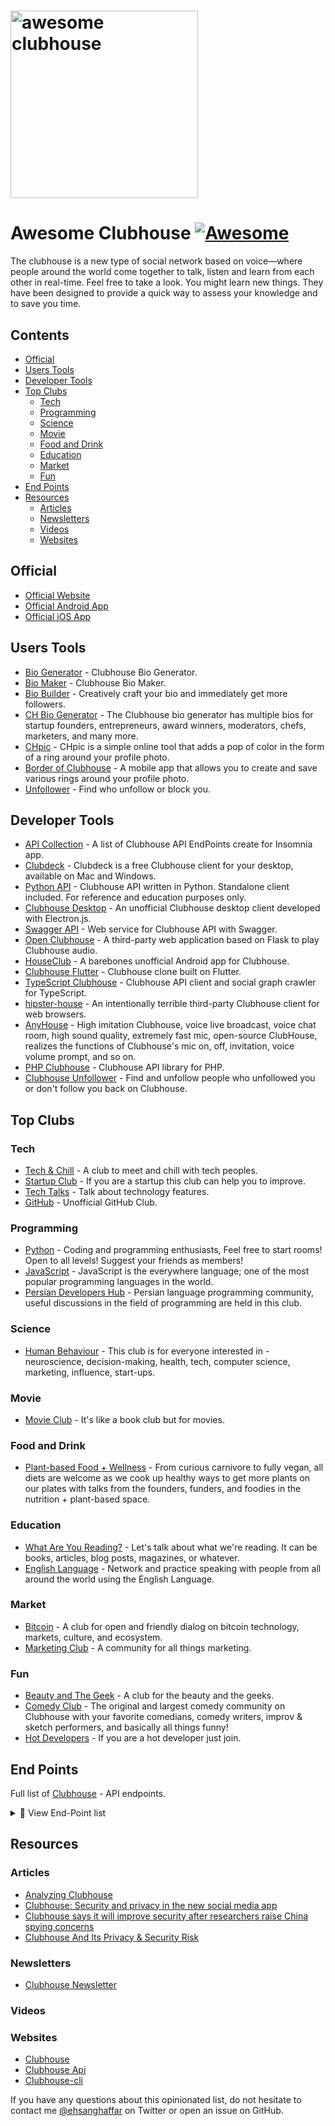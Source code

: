 <h1><img src="screenshot.png" alt="awesome clubhouse" width="300" /></h1>

# Awesome Clubhouse [![Awesome](https://awesome.re/badge.svg)](https://awesome.re)

The clubhouse is a new type of social network based on voice—where people around the world come together to talk, listen and learn from each other in real-time.
Feel free to take a look. You might learn new things. They have been designed to provide a quick way to assess your knowledge and to save you time.

## Contents

- [Official](#official)
- [Users Tools](#users-tools)
- [Developer Tools](#developer-tools)
- [Top Clubs](#top-clubs)
  - [Tech](#tech)
  - [Programming](#programming)
  - [Science](#science)
  - [Movie](#movie)
  - [Food and Drink](#food-and-drink)
  - [Education](#education)
  - [Market](#market)
  - [Fun](#fun)
- [End Points](#end-points)
- [Resources](#resources)
  - [Articles](#articles)
  - [Newsletters](#newsletters)
  - [Videos](#videos)
  - [Websites](#websites)

## Official

- [Official Website](https://joinclubhouse.com)
- [Official Android App](https://play.google.com/store/apps/details?id=com.clubhouse)
- [Official iOS App](https://itunes.apple.com/us/app/clubhouse/id1209829091)

## Users Tools

- [Bio Generator](https://perchance.org/owh9gelu4t) - Clubhouse Bio Generator.
- [Bio Maker](https://bio.lvwzhen.com/) - Clubhouse Bio Maker.
- [Bio Builder](https://www.clubhousebio.app/) - Creatively craft your bio and immediately get more followers.
- [CH Bio Generator](https://apps.apple.com/us/app/ch-bio-generator/id1554078253) - The Clubhouse bio generator has multiple bios for startup founders, entrepreneurs, award winners, moderators, chefs, marketers, and many more.
- [CHpic](https://chpic.me/) - CHpic is a simple online tool that adds a pop of color in the form of a ring around your profile photo.
- [Border of Clubhouse](https://apps.apple.com/us/app/border-for-clubhouse-clubring/id1550842742) - A mobile app that allows you to create and save various rings around your profile photo.
- [Unfollower](https://unfollow.netlify.app/) - Find who unfollow or block you.

## Developer Tools

- [API Collection](https://raw.githubusercontent.com/ehsanghaffarii/awesome-clubhouse/main/files/Insomnia_Clubhouse_2022-02-21.json) - A list of Clubhouse API EndPoints create for Insomnia app.
- [Clubdeck](https://www.clubdeck.app/) - Clubdeck is a free Clubhouse client for your desktop, available on Mac and Windows.
- [Python API](https://github.com/stypr/clubhouse-py) - Clubhouse API written in Python. Standalone client included. For reference and education purposes only.
- [Clubhouse Desktop](https://github.com/callmearta/clubhouse-desktop) - An unofficial Clubhouse desktop client developed with Electron.js.
- [Swagger API](https://github.com/zhuowei/ClubhouseAPI) - Web service for Clubhouse API with Swagger.
- [Open Clubhouse](https://github.com/ai-eks/OpenClubhouse) - A third-party web application based on Flask to play Clubhouse audio.
- [HouseClub](https://github.com/grishka/Houseclub) - A barebones unofficial Android app for Clubhouse.
- [Clubhouse Flutter](https://github.com/perpetio/clubhouse) - Clubhouse clone built on Flutter.
- [TypeScript Clubhouse](https://github.com/transitive-bullshit/clubhouse) - Clubhouse API client and social graph crawler for TypeScript.
- [hipster-house](https://github.com/zhuowei/hipster.house) - An intentionally terrible third-party Clubhouse client for web browsers.
- [AnyHouse](https://github.com/anyRTC-UseCase/anyHouse) - High imitation Clubhouse, voice live broadcast, voice chat room, high sound quality, extremely fast mic, open-source ClubHouse, realizes the functions of Clubhouse's mic on, off, invitation, voice volume prompt, and so on.
- [PHP Clubhouse](https://github.com/fadhiilrachman/clubhouse-api-php) - Clubhouse API library for PHP.
- [Clubhouse Unfollower](https://github.com/soroushchehresa/clubhouse-unfollowers) - Find and unfollow people who unfollowed you or don't follow you back on Clubhouse.

## Top Clubs

### Tech

- [Tech & Chill](https://www.clubhouse.com/club/techchil) - A club to meet and chill with tech peoples.
- [Startup Club](https://clubhousedb.com/club/45-startup-club) - If you are a startup this club can help you to improve.
- [Tech Talks](https://clubhousedb.com/club/3225-tech-talks) - Talk about technology features.
- [GitHub](https://clubhousedb.com/club/735673473-github) - Unofficial GitHub Club.

### Programming

- [Python](https://clubhousedb.com/club/598487268-python) - Coding and programming enthusiasts, Feel free to start rooms! Open to all levels! Suggest your friends as members!
- [JavaScript](https://clubhousedb.com/club/1253333235-javascript) - JavaScript is the everywhere language; one of the most popular programming languages in the world.
- [Persian Developers Hub](https://clubhousedb.com/club/1630392162-persian-developers-hub) - Persian language programming community, useful discussions in the field of programming are held in this club.

### Science

- [Human Behaviour](https://clubhousedb.com/club/156-human-behaviour) - This club is for everyone interested in - neuroscience, decision-making, health, tech, computer science, marketing, influence, start-ups.

### Movie

- [Movie Club](https://clubhousedb.com/club/105-movie-club) - It's like a book club but for movies.

### Food and Drink

- [Plant-based Food + Wellness](https://clubhousedb.com/club/307-plant-based-food-wellness) - From curious carnivore to fully vegan, all diets are welcome as we cook up healthy ways to get more plants on our plates with talks from the founders, funders, and foodies in the nutrition + plant-based space.

### Education

- [What Are You Reading?](https://clubhousedb.com/club/764-what-are-you-reading) - Let's talk about what we're reading. It can be books, articles, blog posts, magazines, or whatever.
- [English Language](https://clubhousedb.com/club/290630288-english-language) - Network and practice speaking with people from all around the world using the English Language.

### Market

- [Bitcoin](https://clubhousedb.com/club/597-bitcoin) - A club for open and friendly dialog on bitcoin technology, markets, culture, and ecosystem.
- [Marketing Club](https://clubhousedb.com/club/131-marketing-club) - A community for all things marketing.

### Fun

- [Beauty and The Geek](https://www.clubhouse.com/club/beauty-and-the-geek) - A club for the beauty and the geeks.
- [Comedy Club](https://clubhousedb.com/club/1024-comedy-club) - The original and largest comedy community on Clubhouse with your favorite comedians, comedy writers, improv & sketch performers, and basically all things funny!
- [Hot Developers](https://www.clubhouse.com/club/hot-persiandevelopers) - If you are a hot developer just join.

## End Points

Full list of [Clubhouse](https://www.clubhouseapi.com/api) - API endpoints.

<details>
<summary>📃 View End-Point list</summary>

```bash
record_action_trails
start_phone_number_auth
call_phone_number_auth
resend_phone_number_auth
complete_phone_number_auth
check_waitlist_status
get_release_notes
get_all_topics
get_topic
get_clubs_for_topic
get_users_for_topic
update_name
update_displayname
update_bio
update_username
update_twitter_username
update_skintone
add_user_topic
remove_user_topic
update_notifications
add_email
get_settings
update_instagram_username
report_incident
get_followers
get_following
get_mutual_follows
get_suggested_follows_friends_only
get_suggested_follows_all
get_suggested_follows_similar
ignore_suggested_follow
follow
follow_multiple
unfollow
update_follow_notifications
block
unblock
get_profile
get_channel
get_channels
get_suggested_speakers
create_channel
join_channel
leave_channel
active_ping
end_channel
invite_speaker
uninvite_speaker
mute_speaker
make_moderator
accept_speaker_invite
reject_speaker_invite
invite_to_existing_channel
audience_reply
make_channel_public
make_channel_social
block_from_channel
get_welcome_channel
reject_welcome_channel
change_handraise_settings
get_create_channel_targets
update_channel_flags
hide_channel
get_notifications
get_actionable_notifications
ignore_actionable_notification
me
get_online_friends
search_users
search_clubs
check_for_update
get_suggested_invites
invite_to_app
invite_from_waitlist
invite_to_new_channel
accept_new_channel_invite
reject_new_channel_invite
cancel_new_channel_invite
add_club_admin
add_club_member
get_club
get_club_members
get_suggested_club_invites
remove_club_admin
remove_club_member
accept_club_member_invite
follow_club
unfollow_club
get_club_nominations
approve_club_nomination
reject_club_nomination
get_clubs
update_is_follow_allowed
update_is_membership_private
update_is_community
update_club_description
update_club_rules
update_club_topics
add_club_topic
remove_club_topic
get_events
get_events_for_user
get_events_to_start
delete_event
create_event
edit_event
get_event
get_channel_messages?channel=PAD7ZWX7&is_chronological_order=0
send_channel_message
get_chats
share_channel
refresh_token

```

</details>

## Resources

### Articles

- [Analyzing Clubhouse](https://blog.theori.io/research/korean/analyzing-clubhouse/)
- [Clubhouse: Security and privacy in the new social media app](https://blog.avast.com/clubhouse-security-and-privacy-avast)
- [Clubhouse says it will improve security after researchers raise China spying concerns](https://www.theverge.com/2021/2/14/22282772/clubhouse-improve-security-stanford-researchers-china-security)
- [Clubhouse And Its Privacy & Security Risk](https://medium.com/technology-hits/clubhouse-and-its-security-risk-201526fd06d1)

### Newsletters

- [Clubhouse Newsletter](https://www.clubhouse.com/newsletter)

### Videos

### Websites

- [Clubhouse](https://www.clubhouse.com/)
- [Clubhouse Api](https://clubhouseapi.com/)
- [Clubhouse-cli](https://github.com/ehsanghaffarii/clubhouse-cli)

If you have any questions about this opinionated list, do not hesitate to contact me [@ehsanghaffar](https://twitter.com/ehsanghaffarii) on Twitter or open an issue on GitHub.
